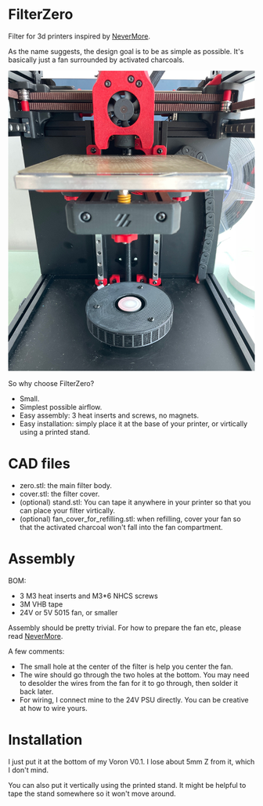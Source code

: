 # FilterZero
Filter for 3d printers inspired by [NeverMore](https://github.com/nevermore3d/Nevermore_Micro). 

As the name suggests, the design goal is to be as simple as possible. It's basically just a fan surrounded by activated charcoals.


![Place-at-bottom](./Image/place_at_bottom.JPG)


So why choose FilterZero?
- Small.
- Simplest possible airflow. 
- Easy assembly: 3 heat inserts and screws, no magnets.
- Easy installation: simply place it at the base of your printer, or virtically using a printed stand.

# CAD files
- zero.stl: the main filter body.
- cover.stl: the filter cover.
- (optional) stand.stl: You can tape it anywhere in your printer so that you can place your filter virtically.
- (optional) fan_cover_for_refilling.stl: when refilling, cover your fan so that the activated charcoal won't fall into the fan compartment.

# Assembly
BOM:
- 3 M3 heat inserts and M3*6 NHCS screws
- 3M VHB tape
- 24V or 5V 5015 fan, or smaller

Assembly should be pretty trivial. For how to prepare the fan etc, please read [NeverMore](https://github.com/nevermore3d/Nevermore_Micro).

A few comments:
- The small hole at the center of the filter is help you center the fan.
- The wire should go through the two holes at the bottom. You may need to desolder the wires from the fan for it to go through, then solder it back later.
- For wiring, I connect mine to the 24V PSU directly. You can be creative at how to wire yours.

# Installation
I just put it at the bottom of my Voron V0.1. I lose about 5mm Z from it, which I don't mind.

You can also put it vertically using the printed stand. It might be helpful to tape the stand somewhere so it won't move around.
